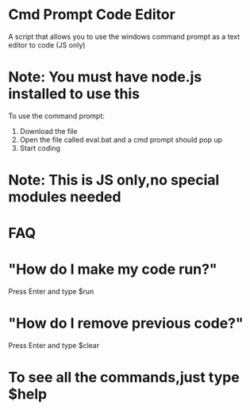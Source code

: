# Cmd Prompt Code Editor
A script that allows you to use the windows command prompt as a text editor to code (JS only)
# Note: You must have node.js installed to use this
To use the command prompt:
1. Download the file
2. Open the file called eval.bat and a cmd prompt should pop up
3. Start coding

# Note: This is JS only,no special modules needed
# FAQ
# "How do I make my code run?"
Press Enter and type $run

# "How do I remove previous code?"
Press Enter and type $clear

# To see all the commands,just type $help
